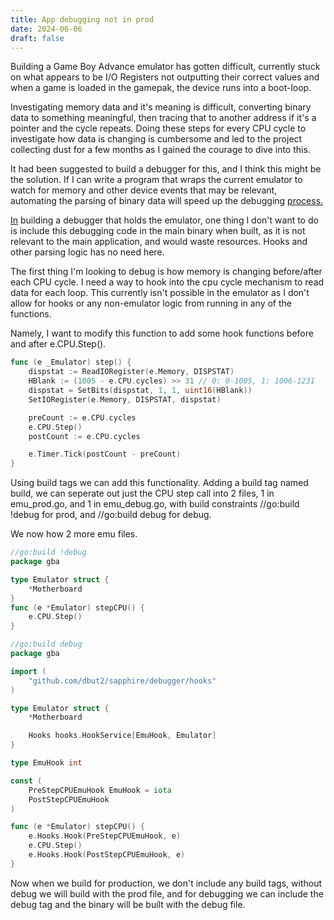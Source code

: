 ```yaml
---
title: App debugging not in prod
date: 2024-06-06
draft: false
---
```

Building a Game Boy Advance emulator has gotten difficult, currently stuck on what appears to be I/O Registers not outputting their correct values and when a game is loaded in the gamepak, the device runs into a boot-loop.

Investigating memory data and it's meaning is difficult, converting binary data to something meaningful, then tracing that to another address if it's a pointer and the cycle repeats. Doing these steps for every CPU cycle to investigate how data is changing is cumbersome and led to the project collecting dust for a few months as I gained the courage to dive into this.

It had been suggested to build a debugger for this, and I think this might be the solution. If I can write a program that wraps the current emulator to watch for memory and other device events that may be relevant, automating the parsing of binary data will speed up the debugging [process.](http://process.In)

[In](http://process.In) building a debugger that holds the emulator, one thing I don't want to do is include this debugging code in the main binary when built, as it is not relevant to the main application, and would waste resources. Hooks and other parsing logic has no need here.

The first thing I'm looking to debug is how memory is changing before/after each CPU cycle. I need a way to hook into the cpu cycle mechanism to read data for each loop. This currently isn't possible in the emulator as I don't allow for hooks or any non-emulator logic from running in any of the functions.

Namely, I want to modify this function to add some hook functions before and after e.CPU.Step().

```go
func (e _Emulator) step() {
    dispstat := ReadIORegister(e.Memory, DISPSTAT)
    HBlank := (1005 - e.CPU.cycles) >> 31 // 0: 0-1005, 1: 1006-1231
    dispstat = SetBits(dispstat, 1, 1, uint16(HBlank))
    SetIORegister(e.Memory, DISPSTAT, dispstat)

    preCount := e.CPU.cycles
    e.CPU.Step()
    postCount := e.CPU.cycles

    e.Timer.Tick(postCount - preCount)
}
```

Using build tags we can add this functionality. Adding a build tag named build, we can seperate out just the CPU step call into 2 files, 1 in emu\_prod.go, and 1 in emu\_debug.go, with build constraints //go:build !debug for prod, and //go:build debug for debug.

We now how 2 more emu files.

```go
//go:build !debug
package gba

type Emulator struct {
    *Motherboard
}
func (e *Emulator) stepCPU() {
    e.CPU.Step()
}
```

```go
//go:build debug
package gba

import (
    "github.com/dbut2/sapphire/debugger/hooks"
)

type Emulator struct {
	*Motherboard

	Hooks hooks.HookService[EmuHook, Emulator]
}

type EmuHook int

const (
	PreStepCPUEmuHook EmuHook = iota
	PostStepCPUEmuHook
)

func (e *Emulator) stepCPU() {
	e.Hooks.Hook(PreStepCPUEmuHook, e)
	e.CPU.Step()
	e.Hooks.Hook(PostStepCPUEmuHook, e)
}
```

Now when we build for production, we don't include any build tags, without debug we will build with the prod file, and for debugging we can include the debug tag and the binary will be built with the debug file.
